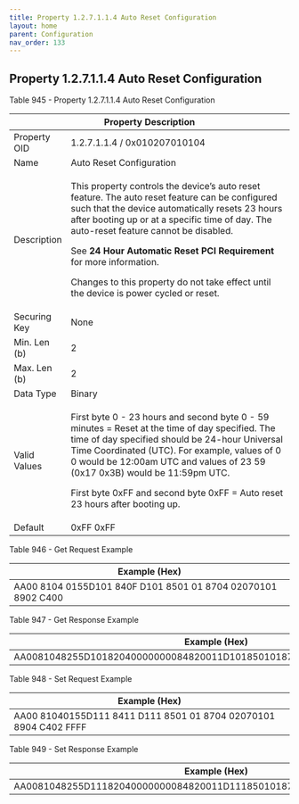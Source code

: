 ```yaml
---
title: Property 1.2.7.1.1.4 Auto Reset Configuration
layout: home
parent: Configuration
nav_order: 133
---
```


## Property 1.2.7.1.1.4 Auto Reset Configuration

Table 945 - Property 1.2.7.1.1.4 Auto Reset Configuration

<table>
<colgroup>
<col style="width: 14%" />
<col style="width: 85%" />
</colgroup>
<thead>
<tr>
<th colspan="2">Property Description</th>
</tr>
</thead>
<tbody>
<tr>
<td>Property OID</td>
<td>1.2.7.1.1.4 / 0x010207010104</td>
</tr>
<tr>
<td>Name</td>
<td>Auto Reset Configuration</td>
</tr>
<tr>
<td>Description</td>
<td><p>This property controls the device’s auto reset feature. The auto
reset feature can be configured such that the device automatically
resets 23 hours after booting up or at a specific time of day. The
auto-reset feature cannot be disabled.</p>
<p>See <strong>24 Hour Automatic Reset PCI Requirement</strong> for more
information.</p>
<p>Changes to this property do not take effect until the device is power
cycled or reset.</p></td>
</tr>
<tr>
<td>Securing Key</td>
<td>None</td>
</tr>
<tr>
<td>Min. Len (b)</td>
<td>2</td>
</tr>
<tr>
<td>Max. Len (b)</td>
<td>2</td>
</tr>
<tr>
<td>Data Type</td>
<td>Binary</td>
</tr>
<tr>
<td>Valid Values</td>
<td><p>First byte 0 - 23 hours and second byte 0 - 59 minutes = Reset at
the time of day specified. The time of day specified should be 24-hour
Universal Time Coordinated (UTC). For example, values of 0 0 would be
12:00am UTC and values of 23 59 (0x17 0x3B) would be 11:59pm UTC.</p>
<p>First byte 0xFF and second byte 0xFF = Auto reset 23 hours after
booting up.</p></td>
</tr>
<tr>
<td>Default</td>
<td>0xFF 0xFF</td>
</tr>
</tbody>
</table>

Table 946 - Get Request Example

| Example (Hex)                                                |
|--------------------------------------------------------------|
| AA00 8104 0155D101 840F D101 8501 01 8704 02070101 8902 C400 |

Table 947 - Get Response Example

| Example (Hex)                                                          |
|------------------------------------------------------------------------|
| AA0081048255D10182040000000084820011D1018501018704020701018904C402FFFF |

Table 948 - Set Request Example

| Example (Hex)                                                    |
|------------------------------------------------------------------|
| AA00 81040155D111 8411 D111 8501 01 8704 02070101 8904 C402 FFFF |

Table 949 - Set Response Example

| Example (Hex)                                                          |
|------------------------------------------------------------------------|
| AA0081048255D11182040000000084820011D1118501018704020701018904C402FFFF |

##